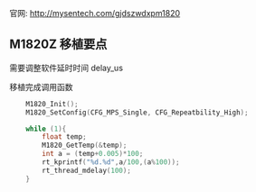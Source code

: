 官网: http://mysentech.com/gjdszwdxpm1820

## M1820Z 移植要点

需要调整软件延时时间 delay_us

移植完成调用函数

```c
    M1820_Init();
    M1820_SetConfig(CFG_MPS_Single, CFG_Repeatbility_High);

    while (1){
        float temp;
        M1820_GetTemp(&temp);
        int a = (temp+0.005)*100;
        rt_kprintf("%d.%d",a/100,(a%100));
        rt_thread_mdelay(100);
    }
```